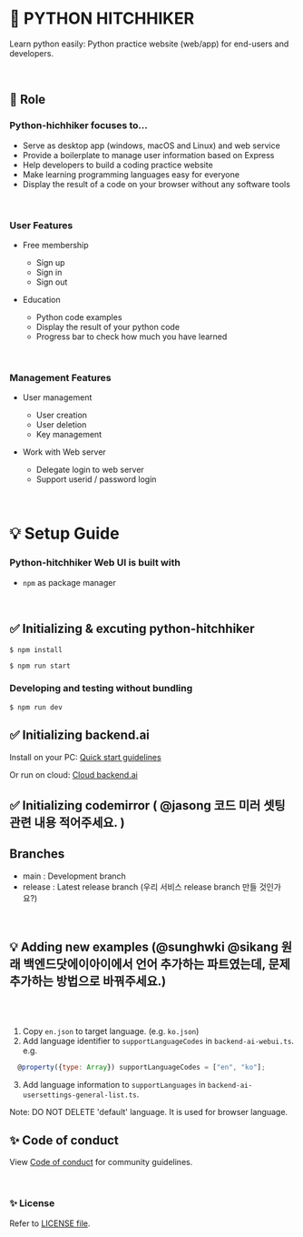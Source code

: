 # 🚀 PYTHON HITCHHIKER

Learn python easily: Python practice website (web/app) for end-users and developers.

</br>

## 📌 Role

### Python-hichhiker focuses to...

 * Serve as desktop app (windows, macOS and Linux) and web service
 * Provide a boilerplate to manage user information based on Express
 * Help developers to build a coding practice website
 * Make learning programming languages easy for everyone
 * Display the result of a code on your browser without any software tools

</br>

### User Features
 * Free membership
    * Sign up
    * Sign in
    * Sign out
 
 * Education
    * Python code examples
    * Display the result of your python code
    * Progress bar to check how much you have learned
 
</br>

### Management Features
 * User management
    * User creation
    * User deletion
    * Key management
 
 * Work with Web server
    * Delegate login to web server
    * Support userid / password login

<br>


# 💡 Setup Guide

### Python-hitchhiker Web UI is built with
 * `npm` as package manager

</br>

## ✅ Initializing & excuting python-hitchhiker

```
$ npm install
```

```
$ npm run start
```

### Developing and testing without bundling

```
$ npm run dev
```

## ✅ Initializing backend.ai 

Install on your PC: [Quick start guidelines](https://docs.backend.ai/en/latest/install/guides.html)

Or run on cloud: [Cloud backend.ai](https://cloud.backend.ai/)


## ✅ Initializing codemirror ( @jasong 코드 미러 셋팅관련 내용 적어주세요. )


## Branches

 * main : Development branch
 * release : Latest release branch   (우리 서비스 release branch 만들 것인가요?)


</br>


## 💡 Adding new examples (@sunghwki @sikang 원래 백엔드닷에이아이에서 언어 추가하는 파트였는데, 문제 추가하는 방법으로 바꿔주세요.)

</br>
</br>

 1. Copy `en.json` to target language. (e.g. `ko.json`)
 2. Add language identifier to `supportLanguageCodes` in `backend-ai-webui.ts`.
e.g.
```javascript
  @property({type: Array}) supportLanguageCodes = ["en", "ko"];
```
 3. Add language information to `supportLanguages` in `backend-ai-usersettings-general-list.ts`.

Note: DO NOT DELETE 'default' language. It is used for browser language.




##  ✨ Code of conduct

View [Code of conduct](https://github.com/innohack2021/python-hitchhiker/blob/main/CODE_OF_CONDUCT.md) for community guidelines.


</br>



### ✨ License

Refer to [LICENSE file](https://github.com/innohack2021/python-hitchhiker/blob/main/LICENSE.md).
